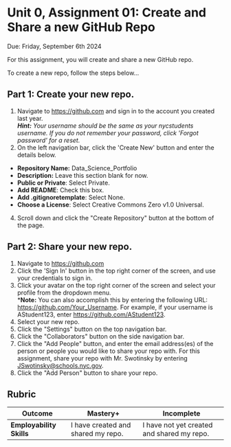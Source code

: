 # Unit 0, Assignment 01: Create and Share a new GitHub Repo
Due: Friday, September 6th 2024

For this assignment, you will create and share a new GitHub repo.  

To create a new repo, follow the steps below...

## Part 1: Create your new repo.
1.  Navigate to https://github.com and sign in to the account you created last year.<br>
***Hint:*** *Your username should be the same as your nycstudents username. If you do not remember your password, click 'Forgot password' for a reset.* 
2.  On the left navigation bar, click the 'Create New' button and enter the details below.
  * **Repository Name:** Data_Science_Portfolio
  * **Description:** Leave this section blank for now.
  * **Public or Private**: Select Private.
  * **Add README**: Check this box.
  * **Add .gitignoretemplate**: Select None.
  * **Choose a License**: Select Creative Commons Zero v1.0 Universal.
4. Scroll down and click the "Create Repository" button at the bottom of the page.

## Part 2: Share your new repo.
1. Navigate to https://github.com
2. Click the 'Sign In' button in the top right corner of the screen, and use your credentials to sign in.
3. Click your avatar on the top right corner of the screen and select your profile from the dropdown menu.<br>***Note:** You can also accomplish this by entering the following URL:<br>https://github.com/Your_Username. For example, if your username is AStudent123, enter https://github.com/AStudent123.
4. Select your new repo.
5. Click the "Settings" button on the top navigation bar.
6. Click the "Collaborators" button on the side navigation bar.
7. Click the "Add People" button, and enter the email address(es) of the person or people you would like to share your repo with.  For this assignment, share your repo with Mr. Swotinsky by entering JSwotinsky@schools.nyc.gov.
8. Click the "Add Person" button to share your repo.

## Rubric

|Outcome|Mastery+|Incomplete|
|---|---|---|
|**Employability Skills**|I have created and shared my repo.|I have not yet created and shared my repo.|
